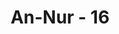 ---
title: "An-Nur - 16"
no: 16
arabic_no: ١٦
ayah: وَلَوْلَآ اِذْ سَمِعْتُمُوْهُ قُلْتُمْ مَّا يَكُوْنُ لَنَآ اَنْ نَّتَكَلَّمَ بِهٰذَاۖ سُبْحٰنَكَ هٰذَا بُهْتَانٌ عَظِيْمٌ
translation: "Dan mengapa kamu tidak berkata ketika mendengarnya, “Tidak pantas bagi kita membicarakan ini.  Mahasuci Engkau, ini adalah kebohongan yang besar.”"
tafsir: "Pada ayat ini diterangkan bahwa Allah menyayangkan sikap sebagian kaum Muslimin yang tidak menyetop membicarakan fitnah itu dan tidak merasa layak memperkatakan dan menyambung-nyambungnya. Mereka seharusnya menyucikan Allah, bahwa Allah tidak akan mungkin membiarkan kekejian seperti itu menimpa istri seorang nabi apalagi Nabi yang paling dimuliakan-Nya. Seharusnya mereka menyikapinya bahwa berita itu adalah bohong besar."
---